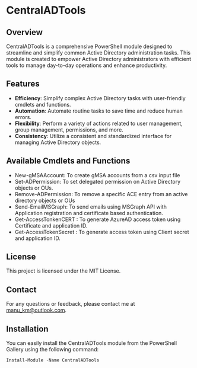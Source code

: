 # CentralADTools

## Overview

CentralADTools is a comprehensive PowerShell module designed to streamline and simplify common Active Directory administration tasks. This module is created to empower Active Directory administrators with efficient tools to manage day-to-day operations and enhance productivity.

## Features

- **Efficiency**: Simplify complex Active Directory tasks with user-friendly cmdlets and functions.
- **Automation**: Automate routine tasks to save time and reduce human errors.
- **Flexibility**: Perform a variety of actions related to user management, group management, permissions, and more.
- **Consistency**: Utilize a consistent and standardized interface for managing Active Directory objects.

## Available Cmdlets and Functions

- New-gMSAAccount: To create gMSA accounts from a csv input file
- Set-ADPermission: To set delegated permission on Active Directory objects or OUs.
- Remove-ADPermission: To remove a specific ACE entry from an active directory objects or OUs
- Send-EmailMSGraph: To send emails using MSGraph API with Application registration and certificate based authentication.
- Get-AccessTonkenCERT : To generate AzureAD access token using Certificate and application ID.
- Get-AccessTokenSecret : To generate access token using Client secret and application ID.


## License
This project is licensed under the MIT License.

## Contact
For any questions or feedback, please contact me at manu_km@outlook.com.

## Installation

You can easily install the CentralADTools module from the PowerShell Gallery using the following command:

```powershell
Install-Module -Name CentralADTools
